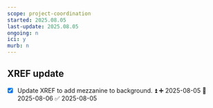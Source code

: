 ```yaml
---
scope: project-coordination
started: 2025.08.05
last-update: 2025.08.05
ongoing: n
ici: y
murb: n
---
```

## XREF update
- [x] Update XREF to add mezzanine to background. ⏫ ➕ 2025-08-05 📅 2025-08-06 ✅ 2025-08-05